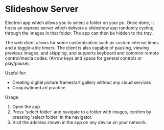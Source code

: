 # Slideshow Server

Electron app which allows you to select a folder on your pc. Once done, it hosts an express server which delivers a slideshow app randomly cycling through the images in that folder. The app can then be hidden to the tray.

The web client allows for some customization such as custom interval times and a toggle-able timers.
The client is also capable of pausing, viewing previous images, and skipping, and supports keyboard and common remote control/media codes.
(Arrow keys and space for general controls or play/pause).

Useful for:

- Creating digital picture frames/art gallery without any cloud services
- Croquis/timed art practice

Usage:

1. Open the app
2. Press 'select folder' and navigate to a folder with images, confirm by pressing 'select folder' in the navigator.
3. Visit the address shown in the app on any device on your network.
